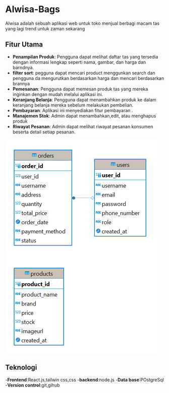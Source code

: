 # Alwisa-Bags

Alwisa adalah sebuah aplikasi web untuk toko menjual berbagi macam tas yang  lagi trend untuk zaman sekarang

## Fitur Utama

- **Penampilan Produk**: Pengguna dapat melihat daftar tas yang tersedia dengan informasi lengkap seperti nama, gambar, dan harga dan barndnya.
- **filter sort**: pegguna dapat mencari product menggunkan search dan pengguna da mengurutkan berdasarkan harga dan mencari berdasarkan brannya
- **Pemesanan**: Pengguna dapat memesan produk tas  yang mereka inginkan dengan mudah melalui aplikasi ini.
- **Keranjang Belanja**: Pengguna dapat menambahkan produk  ke dalam keranjang belanja mereka sebelum melakukan pembelian.
- **Pembayaran**: Aplikasi ini menyediakan fitur pembayaran .
- **Manajemen Stok**: Admin dapat menambahkan,edit, atau menghapus produk  
- **Riwayat Pesanan**: Admin dapat melihat riwayat pesanan konsumen beserta detail setiap pesanan.

![Diagram ER](/erd.png)

## Teknologi
-**Frontend**:React.js,tailwin css,css
-**backend**:node.js
-**Data base**:POstgreSql
-**Version control**:git,gihub

